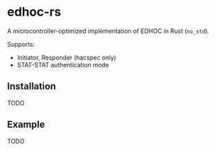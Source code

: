 # edhoc-rs

A microcontroller-optimized implementation of EDHOC in Rust (`no_std`).

Supports:
* Initiator, Responder (hacspec only)
* STAT-STAT authentication mode

## Installation

TODO

## Example

TODO
